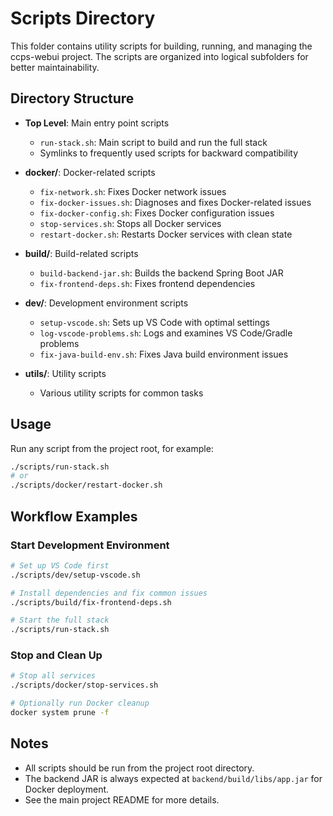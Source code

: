 # Scripts Directory

This folder contains utility scripts for building, running, and managing the ccps-webui project.
The scripts are organized into logical subfolders for better maintainability.

## Directory Structure

- **Top Level**: Main entry point scripts
  - `run-stack.sh`: Main script to build and run the full stack
  - Symlinks to frequently used scripts for backward compatibility

- **docker/**: Docker-related scripts
  - `fix-network.sh`: Fixes Docker network issues
  - `fix-docker-issues.sh`: Diagnoses and fixes Docker-related issues
  - `fix-docker-config.sh`: Fixes Docker configuration issues
  - `stop-services.sh`: Stops all Docker services
  - `restart-docker.sh`: Restarts Docker services with clean state

- **build/**: Build-related scripts
  - `build-backend-jar.sh`: Builds the backend Spring Boot JAR
  - `fix-frontend-deps.sh`: Fixes frontend dependencies

- **dev/**: Development environment scripts
  - `setup-vscode.sh`: Sets up VS Code with optimal settings
  - `log-vscode-problems.sh`: Logs and examines VS Code/Gradle problems
  - `fix-java-build-env.sh`: Fixes Java build environment issues

- **utils/**: Utility scripts
  - Various utility scripts for common tasks

## Usage

Run any script from the project root, for example:
```bash
./scripts/run-stack.sh
# or
./scripts/docker/restart-docker.sh
```

## Workflow Examples

### Start Development Environment
```bash
# Set up VS Code first
./scripts/dev/setup-vscode.sh

# Install dependencies and fix common issues
./scripts/build/fix-frontend-deps.sh

# Start the full stack
./scripts/run-stack.sh
```

### Stop and Clean Up
```bash
# Stop all services
./scripts/docker/stop-services.sh

# Optionally run Docker cleanup
docker system prune -f
```

## Notes

- All scripts should be run from the project root directory.
- The backend JAR is always expected at `backend/build/libs/app.jar` for Docker deployment.
- See the main project README for more details.
